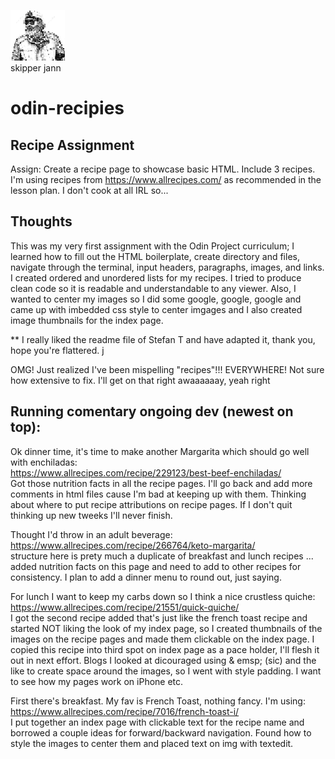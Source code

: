 ![Old Salt](old-salt.png)
<br>skipper jann
# **odin-recipies**

## **Recipe Assignment**
Assign: Create a recipe page to showcase basic HTML. Include 3 recipes. 
I'm using recipes from https://www.allrecipes.com/ as recommended in the lesson plan. I don't cook at all IRL so...

## **Thoughts**
This was my very first assignment with the Odin Project curriculum; I learned how to fill out the HTML boilerplate, create directory and files, navigate through the terminal, input headers, paragraphs, images, and links. I created ordered and unordered lists for my recipes.
I tried to produce clean code so it is readable and understandable to any viewer. Also, I wanted to center my images so I did some google, google, google and came up with imbedded css style to center imgages and I also created image thumbnails for the index page.

** I really liked the readme file of Stefan T and have adapted it, thank you, hope you're flattered. j

OMG! Just realized I've been mispelling "recipes"!!! EVERYWHERE! Not sure how extensive to fix. I'll get on that right awaaaaaay, yeah right

## **Running comentary ongoing dev (newest on top):**

Ok dinner time, it's time to make another Margarita which should go well with enchiladas: <br>
https://www.allrecipes.com/recipe/229123/best-beef-enchiladas/  <br>
Got those nutrition facts in all the recipe pages. I'll go back and add more comments in html files cause I'm bad at keeping up with them. Thinking about where to put recipe attributions on recipe pages. If I don't quit thinking up new tweeks I'll never finish.

Thought I'd throw in an adult beverage: <br>
https://www.allrecipes.com/recipe/266764/keto-margarita/ <br>
structure here is prety much a duplicate of breakfast and lunch recipes ... added nutrition facts on this page and need to add to other recipes for consistency. I plan to add a dinner menu to round out, just saying.

For lunch I want to keep my carbs down so I think a nice crustless quiche: <br>
https://www.allrecipes.com/recipe/21551/quick-quiche/ <br>
I got the second recipe added that's just like the french toast recipe and started NOT liking the look of my index page, so I created thumbnails of the images on the recipe pages and made them clickable on the index page. I copied this recipe into third spot on index page as a pace holder, I'll flesh it out in next effort. Blogs I looked at dicouraged using & emsp; (sic) and the like to create space around the images, so I went with style padding. I want to see how my pages work on iPhone etc.

First there's breakfast. My fav is French Toast, nothing fancy. I'm using: <br>
https://www.allrecipes.com/recipe/7016/french-toast-i/ <br>
I put together an index page with clickable text for the recipe name and borrowed a couple ideas for forward/backward navigation. Found how to style the images to center them and placed text on img with textedit.
